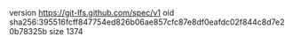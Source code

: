 version https://git-lfs.github.com/spec/v1
oid sha256:395516fcff847754ed826b06ae857cfc87e8df0eafdc02f844c8d7e20b78325b
size 1374
